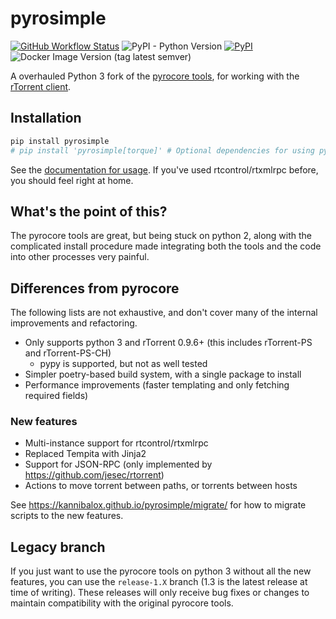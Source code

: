 # pyrosimple

[![GitHub Workflow Status](http://img.shields.io/github/actions/workflow/status/kannibalox/pyrosimple/pylint.yml?branch=main)](https://github.com/kannibalox/pyrosimple/actions/workflows/pylint.yml)
![PyPI - Python Version](https://img.shields.io/pypi/pyversions/pyrosimple)
[![PyPI](https://img.shields.io/pypi/v/pyrosimple)](https://pypi.org/project/pyrosimple/)
![Docker Image Version (tag latest semver)](https://img.shields.io/docker/v/kannibalox/pyrosimple/2?label=docker&link=https%3A%2F%2Fhub.docker.com%2Fr%2Fkannibalox%2Fpyrosimple%2Ftags)


A overhauled Python 3 fork of the [pyrocore
tools](https://github.com/pyroscope/pyrocore), for working with the
[rTorrent client](https://github.com/rakshasa/rtorrent).

## Installation

```bash
pip install pyrosimple
# pip install 'pyrosimple[torque]' # Optional dependencies for using pyrotorque
```

See the [documentation for usage](https://kannibalox.github.io/pyrosimple/).
If you've used rtcontrol/rtxmlrpc before, you should feel right at home.

## What's the point of this?

The pyrocore tools are great, but being stuck on python 2, along with
the complicated install procedure made integrating both the tools and
the code into other processes very painful.

## Differences from pyrocore

The following lists are not exhaustive, and don't cover many of the
internal improvements and refactoring.

- Only supports python 3 and rTorrent 0.9.6+ (this includes
  rTorrent-PS and rTorrent-PS-CH)
  - pypy is supported, but not as well tested
- Simpler poetry-based build system, with a single package to install
- Performance improvements (faster templating and only fetching
  required fields)

### New features

- Multi-instance support for rtcontrol/rtxmlrpc
- Replaced Tempita with Jinja2
- Support for JSON-RPC (only implemented by
  https://github.com/jesec/rtorrent)
- Actions to move torrent between paths, or torrents between hosts

See https://kannibalox.github.io/pyrosimple/migrate/ for how to
migrate scripts to the new features.

## Legacy branch

If you just want to use the pyrocore tools on python 3 without all the
new features, you can use the `release-1.X` branch (1.3 is the latest
release at time of writing).  These releases will only receive bug
fixes or changes to maintain compatibility with the original pyrocore
tools.
